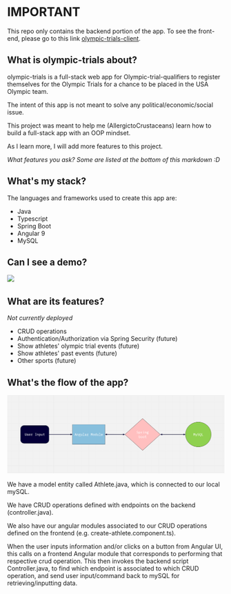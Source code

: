 # IMPORTANT

This repo only contains the backend portion of the app. 
To see the front-end, please go to this link [olympic-trials-client](https://github.com/AllergictoCrustaceans/olympic-trials-client).

## What is olympic-trials about?

olympic-trials is a full-stack web app for Olympic-trial-qualifiers to register themselves for the Olympic Trials for a chance to be placed in the USA Olympic team.

The intent of this app is not meant to solve any political/economic/social issue.

This project was meant to help me (AllergictoCrustaceans) learn how to build a full-stack app with an OOP mindset.

As I learn more, I will add more features to this project. 

*What features you ask? Some are listed at the bottom of this markdown :D*


## What's my stack? 
The languages and frameworks used to create this app are:
- Java
- Typescript
- Spring Boot
- Angular 9
- MySQL

## Can I see a demo?

![](crudDemo.gif)


## What are its features?
*Not currently deployed*

- CRUD operations 
- Authentication/Authorization via Spring Security (future)
- Show athletes' olympic trial events (future)
- Show athletes' past events (future)
- Other sports (future)

## What's the flow of the app?

![Simple CRUD app flow](crudFlow.png)

We have a model entity called Athlete.java, which is connected to our local mySQL.

We have CRUD operations defined with endpoints on the backend (controller.java).

We also have our angular modules associated to our CRUD operations defined on the frontend (e.g. create-athlete.component.ts).

When the user inputs information and/or clicks on a button from Angular UI, this calls on a frontend Angular module that corresponds to performing that respective crud operation.
This then invokes the backend script Controller.java, to find which endpoint is associated to which CRUD operation, and send user input/command back to mySQL for retrieving/inputting data. 



